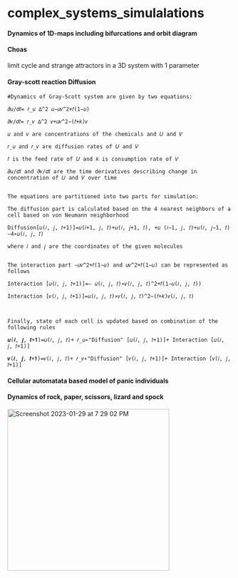 # complex_systems_simulalations

#### Dynamics of 1D-maps including bifurcations and orbit diagram

#### Choas
limit cycle and strange attractors in a 3D system with 1 parameter

#### Gray-scott reaction Diffusion

	#Dynamics of Gray-Scott system are given by two equations:

	𝜕𝑢/𝑑𝑡= 𝑟_𝑢 ∆^2 𝑢−𝑢𝑣^2+𝑓(1−𝑢)

	𝜕𝑣/𝑑𝑡= 𝑟_𝑣 ∆^2 𝑣+𝑢𝑣^2−(𝑓+𝑘)𝑣

	𝑢 and 𝑣 are concentrations of the chemicals and 𝑈 and 𝑉

	𝑟_𝑢 and 𝑟_𝑣 are diffusion rates of 𝑈 and 𝑉

	𝑓 is the feed rate of 𝑈 and 𝑘 is consumption rate of 𝑉

	𝜕𝑢/𝑑𝑡 and 𝜕𝑣/𝑑𝑡 are the time derivatives describing change in concentration of 𝑈 and 𝑉 over time


	The equations are partitioned into two parts for simulation:

	The diffusion part is calculated based on the 4 nearest neighbors of a cell based on von Neumann neighborhood

	Diffusion[𝑢(𝑖, 𝑗, 𝑡+1)]=𝑢(𝑖+1, 𝑗, 𝑡)+𝑢(𝑖, 𝑗+1, 𝑡), +𝑢 (𝑖−1, 𝑗, 𝑡)+𝑢(𝑖, 𝑗−1, 𝑡)−4∗𝑢(𝑖, 𝑗, 𝑡) 

	where 𝑖 and 𝑗 are the coordinates of the given molecules


	The interaction part −𝑢𝑣^2+𝑓(1−𝑢) and 𝑢𝑣^2+𝑓(1−𝑢) can be represented as follows

	Interaction [𝑢(𝑖, 𝑗, 𝑡+1)]=− 𝑢(𝑖, 𝑗, 𝑡)∗𝑣(𝑖, 𝑗, 𝑡)^2+𝑓(1−𝑢(𝑖, 𝑗, 𝑡))

	Interaction [𝑣(𝑖, 𝑗, 𝑡+1)]=𝑢(𝑖, 𝑗, 𝑡)∗𝑣(𝑖, 𝑗, 𝑡)^2−(𝑓+𝑘)𝑣(𝑖, 𝑗, 𝑡)


	
	Finally, state of each cell is updated based on combination of the following rules

	𝒖(𝒊, 𝒋, 𝒕+𝟏)=𝑢(𝑖, 𝑗, 𝑡)+ 𝑟_𝑢∗"Diffusion" [𝑢(𝑖, 𝑗, 𝑡+1)]+ Interaction [𝑢(𝑖, 𝑗, 𝑡+1)]

	𝒗(𝒊, 𝒋, 𝒕+𝟏)=𝑣(𝑖, 𝑗, 𝑡)+ 𝑟_𝑣∗"Diffusion" [𝑣(𝑖, 𝑗, 𝑡+1)]+ Interaction [𝑣(𝑖, 𝑗, 𝑡+1)]


#### Cellular automatata based model of panic individuals

#### Dynamics of rock, paper, scissors, lizard and spock


<img width="363" alt="Screenshot 2023-01-29 at 7 29 02 PM" src="https://user-images.githubusercontent.com/13388740/215365166-bc38166f-034e-43e9-bc23-07fdbf0f191c.png">

